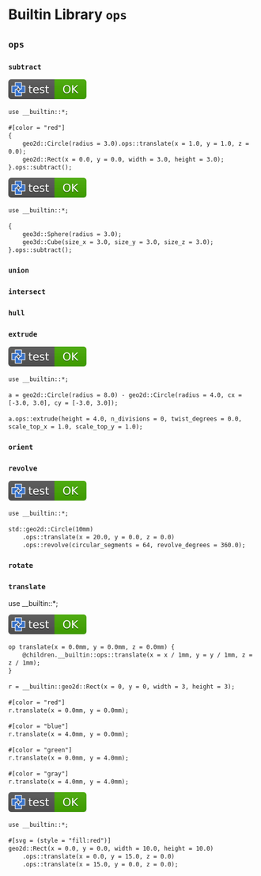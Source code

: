 # Builtin Library `ops`

## `ops`

### `subtract`

[![test](.test/builtin_difference_2d.svg)](.test/builtin_difference_2d.log)

```µcad,builtin_difference_2d
use __builtin::*;

#[color = "red"]
{
    geo2d::Circle(radius = 3.0).ops::translate(x = 1.0, y = 1.0, z = 0.0);
    geo2d::Rect(x = 0.0, y = 0.0, width = 3.0, height = 3.0);
}.ops::subtract();
```

[![test](.test/builtin_difference_3d.svg)](.test/builtin_difference_3d.log)

```µcad,builtin_difference_3d
use __builtin::*;

{
    geo3d::Sphere(radius = 3.0);
    geo3d::Cube(size_x = 3.0, size_y = 3.0, size_z = 3.0);
}.ops::subtract();
```

### `union`

### `intersect`

### `hull`

### `extrude`

[![test](.test/builtin_extrude.svg)](.test/builtin_extrude.log)

```µcad,builtin_extrude
use __builtin::*;

a = geo2d::Circle(radius = 8.0) - geo2d::Circle(radius = 4.0, cx = [-3.0, 3.0], cy = [-3.0, 3.0]);

a.ops::extrude(height = 4.0, n_divisions = 0, twist_degrees = 0.0, scale_top_x = 1.0, scale_top_y = 1.0);
```

### `orient`

### `revolve`

[![test](.test/builtin_revolve.svg)](.test/builtin_revolve.log)

```µcad,builtin_revolve
use __builtin::*;

std::geo2d::Circle(10mm)
    .ops::translate(x = 20.0, y = 0.0, z = 0.0)
    .ops::revolve(circular_segments = 64, revolve_degrees = 360.0);
```

### `rotate`

### `translate`

use __builtin::*;

[![test](.test/builtin_translate.svg)](.test/builtin_translate.log)

```µcad,builtin_translate
op translate(x = 0.0mm, y = 0.0mm, z = 0.0mm) {
    @children.__builtin::ops::translate(x = x / 1mm, y = y / 1mm, z = z / 1mm);
}

r = __builtin::geo2d::Rect(x = 0, y = 0, width = 3, height = 3);

#[color = "red"]
r.translate(x = 0.0mm, y = 0.0mm);

#[color = "blue"]
r.translate(x = 4.0mm, y = 0.0mm);

#[color = "green"]
r.translate(x = 0.0mm, y = 4.0mm);

#[color = "gray"]
r.translate(x = 4.0mm, y = 4.0mm);
```

[![test](.test/builtin_translate_twice.svg)](.test/builtin_translate_twice.log)

```µcad,builtin_translate_twice
use __builtin::*;

#[svg = (style = "fill:red")]
geo2d::Rect(x = 0.0, y = 0.0, width = 10.0, height = 10.0)
    .ops::translate(x = 0.0, y = 15.0, z = 0.0)
    .ops::translate(x = 15.0, y = 0.0, z = 0.0);
```
